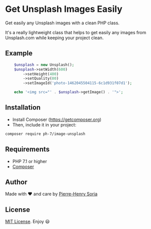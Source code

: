 # Get Unsplash Images Easily

Get easily any Unsplash images with a clean PHP class.

It's a really lightweight class that helps to get easily any images from Unsplash.com while keeping your project clean.


## Example

```php
    $unsplash = new Unsplash();
    $unsplash->setWidth(600)
        ->setHeight(400)
        ->setQuality(80)
        ->setImageId('photo-1462045504115-6c1d931f07d1');

    echo '<img src="' . $unsplash->getImage() . '">';
```


##  Installation

* Install Composer (https://getcomposer.org)
* Then, include it in your project:
```bash
composer require ph-7/image-unsplash
 ```
 

## Requirements

* PHP 7.1 or higher
* [Composer](https://getcomposer.org)


## Author

Made with ♥ and care by [Pierre-Henry Soria](http://ph7.me)


## License

[MIT License](https://opensource.org/licenses/mit-license.php). Enjoy :smiley: